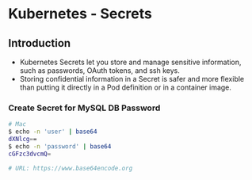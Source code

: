 # Kubernetes - Secrets

## Introduction
- Kubernetes Secrets let you store and manage sensitive information, such as passwords, OAuth tokens, and ssh keys.
- Storing confidential information in a Secret is safer and more flexible than putting it directly in a Pod definition or in a container image.

### Create Secret for MySQL DB Password
```bash
# Mac
$ echo -n 'user' | base64
dXNlcg==
$ echo -n 'password' | base64
cGFzc3dvcmQ=

# URL: https://www.base64encode.org
```